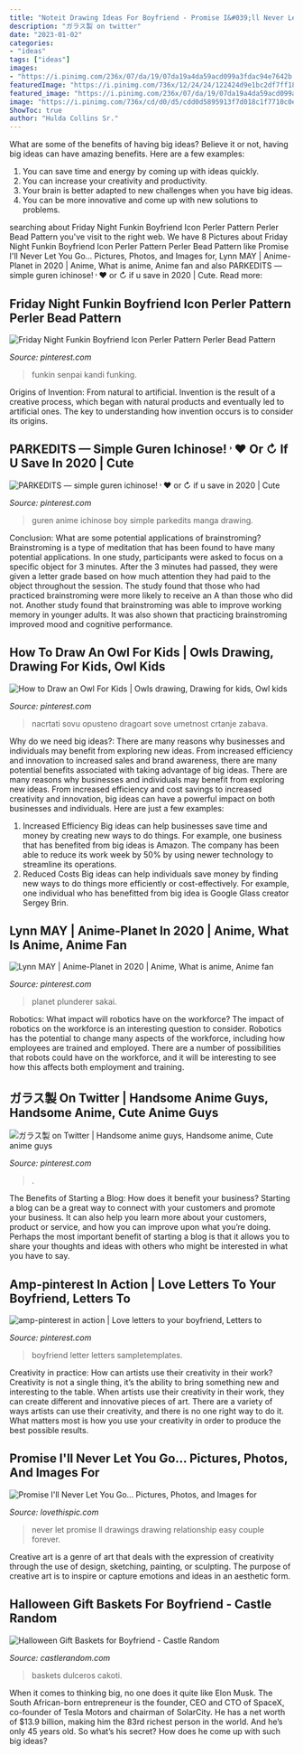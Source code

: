 ```yaml
---
title: "Noteit Drawing Ideas For Boyfriend - Promise I&#039;ll Never Let You Go... Pictures, Photos, And Images For"
description: "ガラス製 on twitter"
date: "2023-01-02"
categories:
- "ideas"
tags: ["ideas"]
images:
- "https://i.pinimg.com/236x/07/da/19/07da19a4da59acd099a3fdac94e7642b.jpg?nii=t"
featuredImage: "https://i.pinimg.com/736x/12/24/24/122424d9e1bc2df7ff181e97ee50d2d9.jpg"
featured_image: "https://i.pinimg.com/236x/07/da/19/07da19a4da59acd099a3fdac94e7642b.jpg?nii=t"
image: "https://i.pinimg.com/736x/cd/d0/d5/cdd0d5895913f7d018c1f7710c0e1ec4.jpg"
ShowToc: true
author: "Hulda Collins Sr."
---
```



What are some of the benefits of having big ideas?
Believe it or not, having big ideas can have amazing benefits. Here are a few examples: 
1. You can save time and energy by coming up with ideas quickly.
2. You can increase your creativity and productivity. 
3. Your brain is better adapted to new challenges when you have big ideas.
4. You can be more innovative and come up with new solutions to problems.

	

		
searching about Friday Night Funkin Boyfriend Icon Perler Pattern Perler Bead Pattern you've visit to the right web. We have 8 Pictures about Friday Night Funkin Boyfriend Icon Perler Pattern Perler Bead Pattern like Promise I&#039;ll Never Let You Go... Pictures, Photos, and Images for, Lynn MAY | Anime-Planet in 2020 | Anime, What is anime, Anime fan and also PARKEDITS — simple guren ichinose! ˒ ♥︎ or ↻ if u save in 2020 | Cute. Read more:
		
    
## Friday Night Funkin Boyfriend Icon Perler Pattern Perler Bead Pattern

<img loading=lazy src="https://i.pinimg.com/236x/07/da/19/07da19a4da59acd099a3fdac94e7642b.jpg?nii=t" onerror="this.onerror=null;this.src='https://tse4.mm.bing.net/th?id=OIP.GKH6y4FwSmYAU_kkfoZJQgAAAA&amp;pid=15.1';" alt="Friday Night Funkin Boyfriend Icon Perler Pattern Perler Bead Pattern">

_Source: pinterest.com_

>funkin senpai kandi funking. 

	

Origins of Invention: From natural to artificial.
Invention is the result of a creative process, which began with natural products and eventually led to artificial ones. The key to understanding how invention occurs is to consider its origins.

    
## PARKEDITS — Simple Guren Ichinose! ˒ ♥︎ Or ↻ If U Save In 2020 | Cute

<img loading=lazy src="https://i.pinimg.com/736x/12/24/24/122424d9e1bc2df7ff181e97ee50d2d9.jpg" onerror="this.onerror=null;this.src='https://tse3.mm.bing.net/th?id=OIP.gKlU5FCfOxaS0uwm_GS8OgHaNI&amp;pid=15.1';" alt="PARKEDITS — simple guren ichinose! ˒ ♥︎ or ↻ if u save in 2020 | Cute">

_Source: pinterest.com_

>guren anime ichinose boy simple parkedits manga drawing. 

	

Conclusion: What are some potential applications of brainstroming?
Brainstroming is a type of meditation that has been found to have many potential applications. In one study, participants were asked to focus on a specific object for 3 minutes. After the 3 minutes had passed, they were given a letter grade based on how much attention they had paid to the object throughout the session. The study found that those who had practiced brainstroming were more likely to receive an A than those who did not. Another study found that brainstroming was able to improve working memory in younger adults. It was also shown that practicing brainstroming improved mood and cognitive performance.

    
## How To Draw An Owl For Kids | Owls Drawing, Drawing For Kids, Owl Kids

<img loading=lazy src="https://i.pinimg.com/736x/e5/0b/de/e50bdeae9b9954ce7902445410f2868b--drawing-owls-drawing-for-kids.jpg" onerror="this.onerror=null;this.src='https://tse3.mm.bing.net/th?id=OIP.Pos8sP7Ri6z3_LpeKT4MyAHaHG&amp;pid=15.1';" alt="How to Draw an Owl For Kids | Owls drawing, Drawing for kids, Owl kids">

_Source: pinterest.com_

>nacrtati sovu opusteno dragoart sove umetnost crtanje zabava. 

	

Why do we need big ideas?: There are many reasons why businesses and individuals may benefit from exploring new ideas. From increased efficiency and innovation to increased sales and brand awareness, there are many potential benefits associated with taking advantage of big ideas.
There are many reasons why businesses and individuals may benefit from exploring new ideas. From increased efficiency and cost savings to increased creativity and innovation, big ideas can have a powerful impact on both businesses and individuals. Here are just a few examples:
1. Increased Efficiency
Big ideas can help businesses save time and money by creating new ways to do things. For example, one business that has benefited from big ideas is Amazon. The company has been able to reduce its work week by 50% by using newer technology to streamline its operations.
2. Reduced Costs
Big ideas can help individuals save money by finding new ways to do things more efficiently or cost-effectively. For example, one individual who has benefitted from big idea is Google Glass creator Sergey Brin.

    
## Lynn MAY | Anime-Planet In 2020 | Anime, What Is Anime, Anime Fan

<img loading=lazy src="https://i.pinimg.com/736x/61/5b/a3/615ba3efc2f018cb38990dde47277d50.jpg" onerror="this.onerror=null;this.src='https://tse1.mm.bing.net/th?id=OIP.s487kchbYlMvPAL-rItKlwAAAA&amp;pid=15.1';" alt="Lynn MAY | Anime-Planet in 2020 | Anime, What is anime, Anime fan">

_Source: pinterest.com_

>planet plunderer sakai. 

	

Robotics: What impact will robotics have on the workforce?
The impact of robotics on the workforce is an interesting question to consider. Robotics has the potential to change many aspects of the workforce, including how employees are trained and employed. There are a number of possibilities that robots could have on the workforce, and it will be interesting to see how this affects both employment and training.

    
## ガラス製 On Twitter | Handsome Anime Guys, Handsome Anime, Cute Anime Guys

<img loading=lazy src="https://i.pinimg.com/736x/7e/a0/e4/7ea0e47d39295ac5441f40b0cce15f8e.jpg" onerror="this.onerror=null;this.src='https://tse2.mm.bing.net/th?id=OIP.AtyNbFDcHdVFyTioDM9DOgHaJr&amp;pid=15.1';" alt="ガラス製 on Twitter | Handsome anime guys, Handsome anime, Cute anime guys">

_Source: pinterest.com_

>. 

	

The Benefits of Starting a Blog: How does it benefit your business?
Starting a blog can be a great way to connect with your customers and promote your business. It can also help you learn more about your customers, product or service, and how you can improve upon what you’re doing. Perhaps the most important benefit of starting a blog is that it allows you to share your thoughts and ideas with others who might be interested in what you have to say.

    
## Amp-pinterest In Action | Love Letters To Your Boyfriend, Letters To

<img loading=lazy src="https://i.pinimg.com/736x/cd/d0/d5/cdd0d5895913f7d018c1f7710c0e1ec4.jpg" onerror="this.onerror=null;this.src='https://tse3.mm.bing.net/th?id=OIP.nZbpCpcLf3eF4bqNfmP58gHaJA&amp;pid=15.1';" alt="amp-pinterest in action | Love letters to your boyfriend, Letters to">

_Source: pinterest.com_

>boyfriend letter letters sampletemplates. 

	

Creativity in practice: How can artists use their creativity in their work?
Creativity is not a single thing, it’s the ability to bring something new and interesting to the table. When artists use their creativity in their work, they can create different and innovative pieces of art. There are a variety of ways artists can use their creativity, and there is no one right way to do it. What matters most is how you use your creativity in order to produce the best possible results.

    
## Promise I&#039;ll Never Let You Go... Pictures, Photos, And Images For

<img loading=lazy src="http://www.lovethispic.com/uploaded_images/227555-Promise-I-ll-Never-Let-You-Go....jpg?2" onerror="this.onerror=null;this.src='https://tse4.mm.bing.net/th?id=OIP.4TBww9YE7Gs1ySF-b_Y-lgHaLk&amp;pid=15.1';" alt="Promise I&#039;ll Never Let You Go... Pictures, Photos, and Images for">

_Source: lovethispic.com_

>never let promise ll drawings drawing relationship easy couple forever. 

	

Creative art is a genre of art that deals with the expression of creativity through the use of design, sketching, painting, or sculpting. The purpose of creative art is to inspire or capture emotions and ideas in an aesthetic form.

    
## Halloween Gift Baskets For Boyfriend - Castle Random

<img loading=lazy src="https://castlerandom.com/wp-content/uploads/2020/07/Halloween-Gift-Baskets-for-Boyfriend-12.jpg" onerror="this.onerror=null;this.src='https://tse1.mm.bing.net/th?id=OIP.Mfkx14wLaMi0NmJVo794FQHaJ4&amp;pid=15.1';" alt="Halloween Gift Baskets for Boyfriend - Castle Random">

_Source: castlerandom.com_

>baskets dulceros cakoti. 

	

When it comes to thinking big, no one does it quite like Elon Musk. The South African-born entrepreneur is the founder, CEO and CTO of SpaceX, co-founder of Tesla Motors and chairman of SolarCity. He has a net worth of $13.9 billion, making him the 83rd richest person in the world. And he’s only 45 years old. So what’s his secret? How does he come up with such big ideas?

